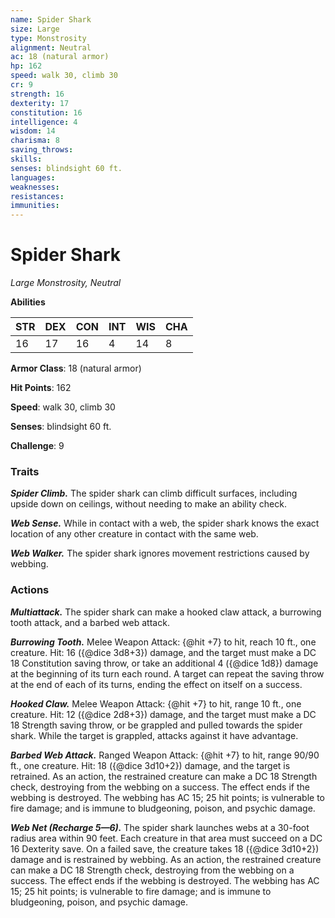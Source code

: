 ```yaml
---
name: Spider Shark
size: Large
type: Monstrosity
alignment: Neutral
ac: 18 (natural armor)
hp: 162
speed: walk 30, climb 30
cr: 9
strength: 16
dexterity: 17
constitution: 16
intelligence: 4
wisdom: 14
charisma: 8
saving_throws:
skills:
senses: blindsight 60 ft.
languages:
weaknesses:
resistances:
immunities:
---
```


# Spider Shark

*Large Monstrosity, Neutral*

**Abilities**

| STR | DEX | CON | INT | WIS | CHA |
| --- | --- | --- | --- | --- | --- |
| 16 | 17 | 16 | 4 | 14 | 8 |

**Armor Class**: 18 (natural armor)

**Hit Points**: 162

**Speed**: walk 30, climb 30

**Senses**: blindsight 60 ft.

**Challenge**: 9

### Traits
***Spider Climb.*** The spider shark can climb difficult surfaces, including upside down on ceilings, without needing to make an ability check.

***Web Sense.*** While in contact with a web, the spider shark knows the exact location of any other creature in contact with the same web.

***Web Walker.*** The spider shark ignores movement restrictions caused by webbing.

### Actions
***Multiattack.*** The spider shark can make a hooked claw attack, a burrowing tooth attack, and a barbed web attack.

***Burrowing Tooth.*** Melee Weapon Attack: {@hit +7} to hit, reach 10 ft., one creature. Hit: 16 ({@dice 3d8+3}) damage, and the target must make a DC 18 Constitution saving throw, or take an additional 4 ({@dice 1d8}) damage at the beginning of its turn each round. A target can repeat the saving throw at the end of each of its turns, ending the effect on itself on a success.

***Hooked Claw.*** Melee Weapon Attack: {@hit +7} to hit, range 10 ft., one creature. Hit: 12 ({@dice 2d8+3}) damage, and the target must make a DC 18 Strength saving throw, or be grappled and pulled towards the spider shark. While the target is grappled, attacks against it have advantage.

***Barbed Web Attack.*** Ranged Weapon Attack: {@hit +7} to hit, range 90/90 ft., one creature. Hit: 18 ({@dice 3d10+2}) damage, and the target is retrained. As an action, the restrained creature can make a DC 18 Strength check, destroying from the webbing on a success. The effect ends if the webbing is destroyed. The webbing has AC 15; 25 hit points; is vulnerable to fire damage; and is immune to bludgeoning, poison, and psychic damage.

***Web Net (Recharge 5—6).*** The spider shark launches webs at a 30-foot radius area within 90 feet. Each creature in that area must succeed on a DC 16 Dexterity save. On a failed save, the creature takes 18 ({@dice 3d10+2}) damage and is restrained by webbing.  As an action, the restrained creature can make a DC 18 Strength check, destroying from the webbing on a success. The effect ends if the webbing is destroyed. The webbing has AC 15; 25 hit points; is vulnerable to fire damage; and is immune to bludgeoning, poison, and psychic damage.


